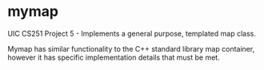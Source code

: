 # mymap
UIC CS251 Project 5 - Implements a general purpose, templated map class.

Mymap has similar functionality to the C++ standard library map container, however it has specific implementation details that must be met.
